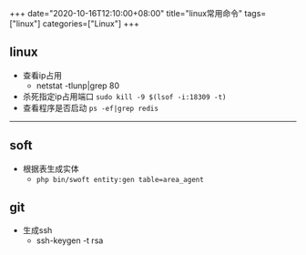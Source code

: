 +++
date="2020-10-16T12:10:00+08:00"
title="linux常用命令"
tags=["linux"]
categories=["Linux"]
+++



## linux
- 查看ip占用
    - netstat -tlunp|grep 80
- 杀死指定ip占用端口
    `sudo kill -9 $(lsof -i:18309 -t)`
- 查看程序是否启动
    `ps -ef|grep redis`

---

## soft 
- 根据表生成实体 
    - `php bin/swoft entity:gen table=area_agent`


## git
- 生成ssh 
    - ssh-keygen -t rsa